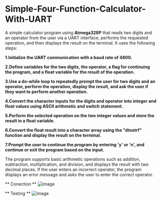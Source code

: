 # Simple-Four-Function-Calculator-With-UART
A simple calculator program using **Atmega328P** that reads two digits and an operator from the user via a UART interface, performs the requested operation, and then displays the result on the terminal. It uses the following steps:

**1.Initialize the UART communication with a baud rate of 4800.**

**2.Define variables for the two digits, the operator, a flag for continuing the program, and a float variable for the result of the operation.**

**3.Use a do-while loop to repeatedly prompt the user for two digits and an operator, perform the operation, display the result, and ask the user if they want to perform another operation.**

**4.Convert the character inputs for the digits and operator into integer and float values using ASCII arithmetic and switch statement.**

**5.Perform the selected operation on the two integer values and store the result in a float variable.**

**6.Convert the float result into a character array using the "dtostrf" function and display the result on the terminal.**

**7.Prompt the user to continue the program by entering 'y' or 'n', and continue or exit the program based on the input.**

The program supports basic arithmetic operations such as addition, subtraction, multiplication, and division, and displays the result with two decimal places. If the user enters an incorrect operator, the program displays an error message and asks the user to enter the correct operator.

** Conection **
![image](https://user-images.githubusercontent.com/103974340/232324741-eac0eefa-f0a7-47f6-9478-529be874c830.png)


** Testing  **
![image](https://user-images.githubusercontent.com/103974340/232324770-49d4bd46-d432-401a-88e0-a375aa2c305b.png)
